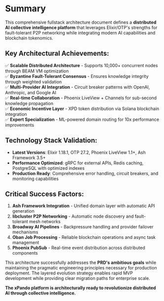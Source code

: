 # Summary

This comprehensive fullstack architecture document defines a **distributed AI collective intelligence platform** that leverages Elixir/OTP's strengths for fault-tolerant P2P networking while integrating modern AI capabilities and blockchain tokenomics.

## **Key Architectural Achievements:**

✅ **Scalable Distributed Architecture** - Supports 10,000+ concurrent nodes through BEAM VM optimization  
✅ **Byzantine Fault-Tolerant Consensus** - Ensures knowledge integrity through weighted validation  
✅ **Multi-Provider AI Integration** - Circuit breaker patterns with OpenAI, Anthropic, and Google AI  
✅ **Real-time Collaboration** - Phoenix LiveView + Channels for sub-second knowledge propagation  
✅ **Economic Incentive Layer** - XPD token distribution via Solana blockchain integration  
✅ **Expert Specialization** - ML-powered domain routing for 10x performance improvements  

## **Technology Stack Validation:**

- **Latest Versions**: Elixir 1.18.1, OTP 27.2, Phoenix LiveView 1.1+, Ash Framework 3.5+
- **Performance Optimized**: gRPC for external APIs, Redis caching, PostgreSQL with optimized indexes
- **Production Ready**: Comprehensive error handling, circuit breakers, and monitoring capabilities

## **Critical Success Factors:**

1. **Ash Framework Integration** - Unified domain layer with automatic API generation
2. **libcluster P2P Networking** - Automatic node discovery and fault-tolerant mesh networks  
3. **Broadway AI Pipelines** - Backpressure handling and provider failover mechanisms
4. **Oban Job Processing** - Reliable blockchain operations and async task management
5. **Phoenix PubSub** - Real-time event distribution across distributed components

This architecture successfully addresses the **PRD's ambitious goals** while maintaining the pragmatic engineering principles necessary for production deployment. The layered evolution strategy enables rapid MVP development while providing clear migration paths for enterprise scale.

**The xPando platform is architecturally ready to revolutionize distributed AI through collective intelligence.**

